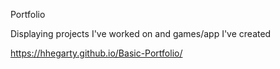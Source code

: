 Portfolio

Displaying projects I've worked on and games/app I've created

 https://hhegarty.github.io/Basic-Portfolio/